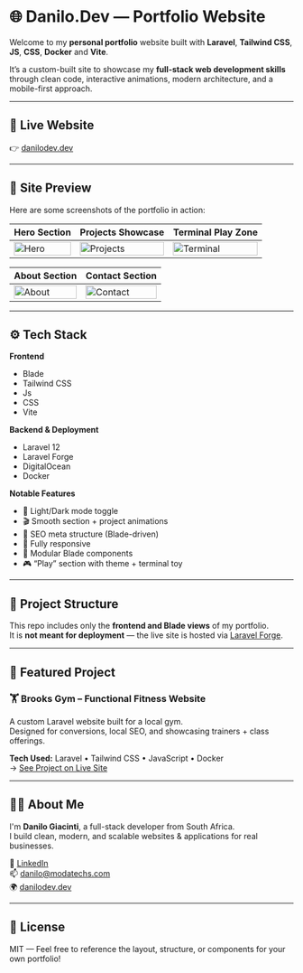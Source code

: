 # 🌐 Danilo.Dev — Portfolio Website

Welcome to my **personal portfolio** website built with **Laravel**, **Tailwind CSS**, **JS**, **CSS**, **Docker** and **Vite**.

It’s a custom-built site to showcase my **full-stack web development skills** through clean code, interactive animations, modern architecture, and a mobile-first approach.

---

## 🔗 Live Website

👉 [danilodev.dev](https://danilodev.dev)

---

## 📸 Site Preview

Here are some screenshots of the portfolio in action:

| Hero Section | Projects Showcase | Terminal Play Zone |
|--------------|-------------------|---------------------|
| <img width="100%" alt="Hero" src="https://github.com/user-attachments/assets/c7bdf71d-f63c-497b-9127-7156068ea819" /> | <img width="100%" alt="Projects" src="https://github.com/user-attachments/assets/71269280-539f-4a19-b104-d8b2bfb46e40" /> | <img width="100%" alt="Terminal" src="https://github.com/user-attachments/assets/280fb685-d690-4a09-b64e-79771c2d6ae7" /> |

| About Section | Contact Section |
|---------------|------------------|
| <img width="100%" alt="About" src="https://github.com/user-attachments/assets/a2fba312-3b93-4db4-a6da-51546557d9ce" /> | <img width="100%" alt="Contact" src="https://github.com/user-attachments/assets/831fa421-f5d6-4e6b-bc17-a9fe345e23c0" /> |

---

## ⚙️ Tech Stack

**Frontend**  
- Blade  
- Tailwind CSS  
- Js
- CSS  
- Vite

**Backend & Deployment**  
- Laravel 12  
- Laravel Forge  
- DigitalOcean  
- Docker

**Notable Features**  
- 🔁 Light/Dark mode toggle  
- 🎬 Smooth section + project animations  
- 🧠 SEO meta structure (Blade-driven)  
- 📱 Fully responsive  
- 🔁 Modular Blade components  
- 🎮 “Play” section with theme + terminal toy

---

## 📁 Project Structure

This repo includes only the **frontend and Blade views** of my portfolio.  
It is **not meant for deployment** — the live site is hosted via [Laravel Forge](https://forge.laravel.com).

---

## 💼 Featured Project

### 🏋️ Brooks Gym – Functional Fitness Website

A custom Laravel website built for a local gym.  
Designed for conversions, local SEO, and showcasing trainers + class offerings.

**Tech Used:** Laravel • Tailwind CSS • JavaScript • Docker  
→ [See Project on Live Site](https://danilodev.dev#projects)

---

## 🙋‍♂️ About Me

I'm **Danilo Giacinti**, a full-stack developer from South Africa.  
I build clean, modern, and scalable websites & applications for real businesses.

💼 [LinkedIn](https://www.linkedin.com/in/danilo-giacinti-30a221345/)  
📫 [danilo@modatechs.com](mailto:danilo@modatechs.com)  
🌍 [danilodev.dev](https://danilodev.dev)

---

## 📄 License

MIT — Feel free to reference the layout, structure, or components for your own portfolio!
